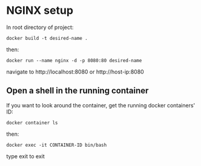 # NGINX setup

In root directory of project:
```
docker build -t desired-name .
```

then:

```
docker run --name nginx -d -p 8080:80 desired-name
```

navigate to http://localhost:8080 or http://host-ip:8080


## Open a shell in the running container

If you want to look around the container, get the running docker containers' ID: 

```
docker container ls
```

then: 

```
docker exec -it CONTAINER-ID bin/bash
```

type exit to exit
